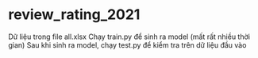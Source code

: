 # review_rating_2021

Dữ liệu trong file all.xlsx
Chạy train.py để sinh ra model (mất rất nhiều thời gian)
Sau khi sinh ra model, chạy test.py để kiểm tra trên dữ liệu đầu vào
